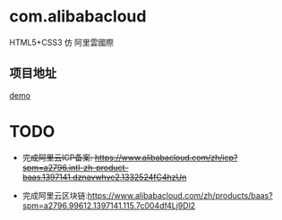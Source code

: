 # com.alibabacloud
HTML5+CSS3 仿 阿里雲國際

## 项目地址

<a href="http://demo.mashiro.online">demo</a>

# TODO

- <del>完成阿里云ICP备案: <a href="https://www.alibabacloud.com/zh/icp?spm=a2796.intl-zh-product-baas.1397141.dznavwhye2.1332524fC4hzUn">https://www.alibabacloud.com/zh/icp?spm=a2796.intl-zh-product-baas.1397141.dznavwhye2.1332524fC4hzUn</a></del>

- 完成阿里云区块链:<a href="https://www.alibabacloud.com/zh/products/baas?spm=a2796.99612.1397141.115.7c004df4Lj9Dl2">https://www.alibabacloud.com/zh/products/baas?spm=a2796.99612.1397141.115.7c004df4Lj9Dl2</a>
